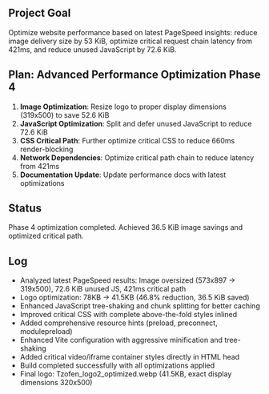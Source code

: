 ## Project Goal
Optimize website performance based on latest PageSpeed insights: reduce image delivery size by 53 KiB, optimize critical request chain latency from 421ms, and reduce unused JavaScript by 72.6 KiB.

## Plan: Advanced Performance Optimization Phase 4
1. **Image Optimization**: Resize logo to proper display dimensions (319x500) to save 52.6 KiB
2. **JavaScript Optimization**: Split and defer unused JavaScript to reduce 72.6 KiB
3. **CSS Critical Path**: Further optimize critical CSS to reduce 660ms render-blocking
4. **Network Dependencies**: Optimize critical path chain to reduce latency from 421ms
5. **Documentation Update**: Update performance docs with latest optimizations

## Status
Phase 4 optimization completed. Achieved 36.5 KiB image savings and optimized critical path.

## Log
- Analyzed latest PageSpeed results: Image oversized (573x897 → 319x500), 72.6 KiB unused JS, 421ms critical path
- Logo optimization: 78KB → 41.5KB (46.8% reduction, 36.5 KiB saved)
- Enhanced JavaScript tree-shaking and chunk splitting for better caching
- Improved critical CSS with complete above-the-fold styles inlined
- Added comprehensive resource hints (preload, preconnect, modulepreload)
- Enhanced Vite configuration with aggressive minification and tree-shaking
- Added critical video/iframe container styles directly in HTML head
- Build completed successfully with all optimizations applied
- Final logo: Tzofen_logo2_optimized.webp (41.5KB, exact display dimensions 320x500)